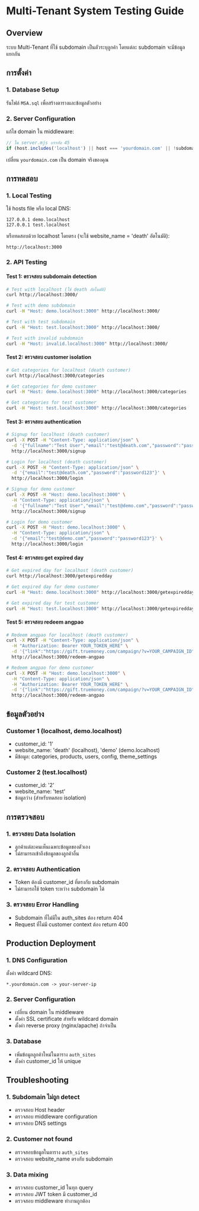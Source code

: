 # Multi-Tenant System Testing Guide

## Overview
ระบบ Multi-Tenant ที่ใช้ subdomain เป็นตัวระบุลูกค้า โดยแต่ละ subdomain จะมีข้อมูลแยกกัน

## การตั้งค่า

### 1. Database Setup
รันไฟล์ `MSA.sql` เพื่อสร้างตารางและข้อมูลตัวอย่าง

### 2. Server Configuration
แก้ไข domain ใน middleware:
```javascript
// ใน server.mjs บรรทัด 45
if (host.includes('localhost') || host === 'yourdomain.com' || !subdomain || subdomain === 'www') {
```

เปลี่ยน `yourdomain.com` เป็น domain จริงของคุณ

## การทดสอบ

### 1. Local Testing
ใช้ hosts file หรือ local DNS:
```
127.0.0.1 demo.localhost
127.0.0.1 test.localhost
```

หรือทดสอบด้วย localhost โดยตรง (จะใช้ website_name = 'death' อัตโนมัติ):
```
http://localhost:3000
```

### 2. API Testing

#### Test 1: ตรวจสอบ subdomain detection
```bash
# Test with localhost (ใช้ death อัตโนมัติ)
curl http://localhost:3000/

# Test with demo subdomain
curl -H "Host: demo.localhost:3000" http://localhost:3000/

# Test with test subdomain  
curl -H "Host: test.localhost:3000" http://localhost:3000/

# Test with invalid subdomain
curl -H "Host: invalid.localhost:3000" http://localhost:3000/
```

#### Test 2: ตรวจสอบ customer isolation
```bash
# Get categories for localhost (death customer)
curl http://localhost:3000/categories

# Get categories for demo customer
curl -H "Host: demo.localhost:3000" http://localhost:3000/categories

# Get categories for test customer
curl -H "Host: test.localhost:3000" http://localhost:3000/categories
```

#### Test 3: ตรวจสอบ authentication
```bash
# Signup for localhost (death customer)
curl -X POST -H "Content-Type: application/json" \
  -d '{"fullname":"Test User","email":"test@death.com","password":"password123"}' \
  http://localhost:3000/signup

# Login for localhost (death customer)
curl -X POST -H "Content-Type: application/json" \
  -d '{"email":"test@death.com","password":"password123"}' \
  http://localhost:3000/login

# Signup for demo customer
curl -X POST -H "Host: demo.localhost:3000" \
  -H "Content-Type: application/json" \
  -d '{"fullname":"Test User","email":"test@demo.com","password":"password123"}' \
  http://localhost:3000/signup

# Login for demo customer
curl -X POST -H "Host: demo.localhost:3000" \
  -H "Content-Type: application/json" \
  -d '{"email":"test@demo.com","password":"password123"}' \
  http://localhost:3000/login
```

#### Test 4: ตรวจสอบ get expired day
```bash
# Get expired day for localhost (death customer)
curl http://localhost:3000/getexpiredday

# Get expired day for demo customer
curl -H "Host: demo.localhost:3000" http://localhost:3000/getexpiredday

# Get expired day for test customer
curl -H "Host: test.localhost:3000" http://localhost:3000/getexpiredday
```

#### Test 5: ตรวจสอบ redeem angpao
```bash
# Redeem angpao for localhost (death customer)
curl -X POST -H "Content-Type: application/json" \
  -H "Authorization: Bearer YOUR_TOKEN_HERE" \
  -d '{"link":"https://gift.truemoney.com/campaign/?v=YOUR_CAMPAIGN_ID"}' \
  http://localhost:3000/redeem-angpao

# Redeem angpao for demo customer
curl -X POST -H "Host: demo.localhost:3000" \
  -H "Content-Type: application/json" \
  -H "Authorization: Bearer YOUR_TOKEN_HERE" \
  -d '{"link":"https://gift.truemoney.com/campaign/?v=YOUR_CAMPAIGN_ID"}' \
  http://localhost:3000/redeem-angpao
```

## ข้อมูลตัวอย่าง

### Customer 1 (localhost, demo.localhost)
- customer_id: '1'
- website_name: 'death' (localhost), 'demo' (demo.localhost)
- มีข้อมูล: categories, products, users, config, theme_settings

### Customer 2 (test.localhost)  
- customer_id: '2'
- website_name: 'test'
- ข้อมูลว่าง (สำหรับทดสอบ isolation)

## การตรวจสอบ

### 1. ตรวจสอบ Data Isolation
- ลูกค้าแต่ละคนเห็นเฉพาะข้อมูลของตัวเอง
- ไม่สามารถเข้าถึงข้อมูลของลูกค้าอื่น

### 2. ตรวจสอบ Authentication
- Token ต้องมี customer_id ที่ตรงกับ subdomain
- ไม่สามารถใช้ token ระหว่าง subdomain ได้

### 3. ตรวจสอบ Error Handling
- Subdomain ที่ไม่มีใน auth_sites ต้อง return 404
- Request ที่ไม่มี customer context ต้อง return 400

## Production Deployment

### 1. DNS Configuration
ตั้งค่า wildcard DNS:
```
*.yourdomain.com -> your-server-ip
```

### 2. Server Configuration
- เปลี่ยน domain ใน middleware
- ตั้งค่า SSL certificate สำหรับ wildcard domain
- ตั้งค่า reverse proxy (nginx/apache) ถ้าจำเป็น

### 3. Database
- เพิ่มข้อมูลลูกค้าใหม่ในตาราง `auth_sites`
- ตั้งค่า customer_id ให้ unique

## Troubleshooting

### 1. Subdomain ไม่ถูก detect
- ตรวจสอบ Host header
- ตรวจสอบ middleware configuration
- ตรวจสอบ DNS settings

### 2. Customer not found
- ตรวจสอบข้อมูลในตาราง `auth_sites`
- ตรวจสอบ website_name ตรงกับ subdomain

### 3. Data mixing
- ตรวจสอบ customer_id ในทุก query
- ตรวจสอบ JWT token มี customer_id
- ตรวจสอบ middleware ทำงานถูกต้อง
